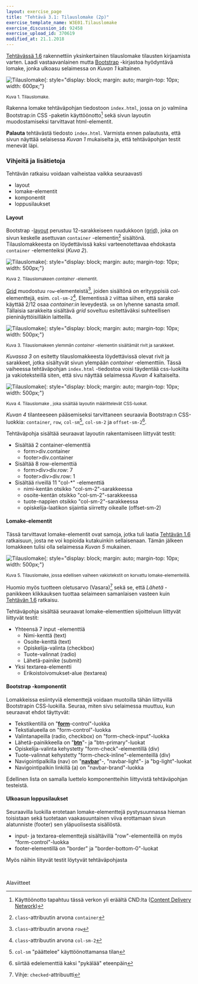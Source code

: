 ```yaml
---
layout: exercise_page
title: "Tehtävä 3.1: Tilauslomake (2p)"
exercise_template_name: W3E01.Tilauslomake
exercise_discussion_id: 92458
exercise_upload_id: 370619
modified_at: 21.1.2018
---
```


[Tehtävässä 1.6](../../osa1/tehtava16) rakennettiin yksinkertainen tilauslomake
tilausten kirjaamista varten. Laadi vastaavanlainen mutta [Bootstrap][Bootstrap] -kirjastoa
hyödyntävä lomake, jonka ulkoasu selaimessa on *Kuvan 1* kaltainen.

[Bootstrap]: http://getbootstrap.com


![Tilauslomake](../img/tilauslomake.png "Tilauslomake"){: style="display: block; margin: auto; margin-top: 10px; width: 600px;"}

<small>Kuva 1. Tilauslomake.</small>

Rakenna lomake tehtäväpohjan tiedostoon `index.html`, jossa on jo valmiina
Bootstrap:in CSS -paketin käyttöönotto[^cnd] sekä sivun layoutin muodostamiseksi
tarvittavat html-elementit.

[^cnd]: Käyttöönotto tapahtuu tässä  verkon yli eräältä CND:lta ([Content Delivery Network](https://en.wikipedia.org/wiki/Content_delivery_network))


**Palauta** tehtävästä tiedosto `index.html`. Varmista ennen palautusta, että
sivun näyttää selaisessa *Kuvan 1* mukaiselta ja, että tehtäväpohjan testit
menevät läpi.


### Vihjeitä ja lisätietoja

Tehtävän ratkaisu voidaan vaiheistaa vaikka seuraavasti

* layout
* lomake-elementit
* komponentit
* loppusilaukset

#### Layout

Bootstrap -[layout][layout] perustuu 12-sarakkeiseen ruudukkoon ([grid][grid]),
joka on sivun keskelle asettuvan `container` -elementin[^container] sisältönä.
Tilauslomakkeesta on löydettävissä kaksi varteenotettavaa ehdokasta
`container` -elementeiksi (*Kuva 2*).

[layout]: http://getbootstrap.com/docs/4.0/layout/overview/
[grid]: http://getbootstrap.com/docs/4.0/layout/grid/

[^container]: `class`-attribuutin arvona `container`


![Tilauslomake](../img/tilauslomake-2.png "Tilauslomake"){: style="display: block; margin: auto; margin-top: 10px; width: 500px;"}

<small>Kuva 2. Tilauslomakeen *container* -elementit.</small>

[Grid][grid] muodostuu `row`-elementeistä[^row], joiden sisältönä on erityyppisiä
*col*-elementtejä, esim. `col-sm-2`[^col-sm-2]. Elementissä `2` viittaa siihen,
että sarake käyttää 2/12 osaa *container:in* leveydestä. `sm` on lyhenne sanasta
*small*. Tällaisia sarakkeita sisältävä *grid* soveltuu esitettäväksi suhteellisen
pieninäyttöisilläkin laitteilla.

[^row]: `class`-attribuutin arvona `row`
[^col-sm-2]: `class`-attribuutin arvona `col-sm-2`


![Tilauslomake](../img/tilauslomake-3.png "Tilauslomake"){: style="display: block; margin: auto; margin-top: 10px; width: 500px;"}

<small>Kuva 3. Tilauslomakeen ylemmän *container* -elementin sisältämät
rivit ja sarakkeet.</small>


*Kuvassa 3* on esitetty tilauslomakkeesta löydettävissä olevat rivit ja
sarakkeet, jotka sisältyvät sivun ylempään *container* -elementtiin. Tässä
vaiheessa tehtäväpohjan `index.html` -tiedostoa voisi täydentää css-luokilta
ja vakioteksteillä siten, että sivu näyttää selaimessa *Kuvan 4* kaltaiselta.


![Tilauslomake](../img/tilauslomake-layout-1.png "Tilauslomake"){: style="display: block; margin: auto; margin-top: 10px; width: 500px;"}

<small>Kuva 4. Tilauslomake , joka sisältää layoutin määrittelevät CSS-luokat.</small>


*Kuvan 4* tilanteeseen pääsemiseksi tarvittaneen seuraavia Bootstrap:n
CSS-luokkia: `container`, `row`, `col-sm`[^col-sm], `col-sm-2` ja
`offset-sm-2`[^offset-sm-2].

[^col-sm]: `col-sm` "päättelee" käyttöönottamansa tilan
[^offset-sm-2]: siirtää edelementtiä kaksi "pykälää" eteenpäin

Tehtäväpohja sisältää seuraavat layoutin rakentamiseen liittyvät testit:

* Sisältää 2 container-elementtiä
  - form>div.container
  - footer>div.container
* Sisältää 8 row-elementtiä
  - form>div>div.row: 7
  - footer>div>div.row: 1
* Sisältää riveillä 11 "col-*" -elementtiä
  - nimi-kentän otsikko "col-sm-2"-sarakkeessa
  - osoite-kentän otsikko "col-sm-2"-sarakkeessa
  - tuote-nappien otsikko "col-sm-2"-sarakkeessa
  - opiskelija-laatikon sijaintia siirretty oikealle (offset-sm-2)



#### Lomake-elementit

Tässä tarvittavat lomake-elementit ovat samoja, jotka tuli laatia
[Tehtävän 1.6](../../osa1/tehtava16) ratkaisuun, josta ne voi kopioida
kutakuinkin sellaisenaan. Tämän jälkeen lomakkeen tulisi olla selaimessa
*Kuvan 5* mukainen.

![Tilauslomake](../img/tilauslomake-layout-2.png "Tilauslomake"){: style="display: block; margin: auto; margin-top: 10px; width: 500px;"}

<small>Kuva 5. Tilauslomake, jossa edellisen vaiheen vakiotekstit on
korvattu lomake-elementeillä.</small>

Huomio myös tuotteen oletusarvo (Vasara)[^checked] sekä se, että
*Lähetä* -panikkeen klikkauksen tuottaa
selaimeen samanlaisen vasteen kuin [Tehtävän 1.6](../../osa1/tehtava16)
ratkaisu.

[^checked]: Vihje: `checked`-attribuutti

Tehtäväpohja sisältää seuraavat lomake-elementtien sijoitteluun liittyvät
liittyvät testit:

* Yhteensä 7 input -elementtiä
  - Nimi-kenttä (text)
  - Osoite-kenttä (text)
  - Opiskelija-valinta (checkbox)
  - Tuote-valinnat (radio)
  - Lähetä-painike (submit)
* Yksi textarea-elementti
  - Erikoistoivomukset-alue (textarea)

#### Bootstrap -komponentit

Lomakkeissa esiintyviä elementtejä voidaan muotoilla tähän liittyvillä
Bootstrapin CSS-luokilla. Seuraa, miten sivu selaimessa muuttuu, kun
seuraavat ehdot täyttyvät:

* Tekstikentillä on "**[form][form]**-control"-luokka
* Tekstialueella on "form-control"-luokka
* Valintanapeilla (radio, checkbox) on "form-check-input"-luokka
* Lähetä-painikkeella on "**[btn][btn]**"- ja "btn-primary"-luokat
* Opiskelija-valinta kehystetty "form-check"-elementillä (div)
* Tuote-valinnat kehystetty "form-check-inline"-elementeillä (div)
* Navigointipalkilla (nav) on "**[navbar][navbar]**"-, "navbar-light"- ja "bg-light"-luokat
* Navigointipalkin linkillä (a) on "navbar-brand"-luokka

[form]: http://getbootstrap.com/docs/4.0/components/forms/
[btn]: http://getbootstrap.com/docs/4.0/components/buttons/
[navbar]: http://getbootstrap.com/docs/4.0/components/navbar/

Edellinen lista on samalla luettelo komponentteihin liittyvistä tehtäväpohjan
testeistä.

#### Ulkoasun loppusilaukset

Seuraavilla luokilla erotetaan lomake-elementtejä pystysuunnassa hieman
toisistaan sekä tuotetaan vaakasuuntainen viiva erottamaan sivun alatunniste
(footer) sen yläpuolisesta sisällöstä.

* input- ja textarea-elementtejä sisältävillä "row"-elementeillä on myös "form-control"-luokka
* footer-elementillä on "border" ja "border-bottom-0"-luokat

Myös näihin liityvät testit löytyvät tehtäväpohjasta


<br/>

Alaviitteet
